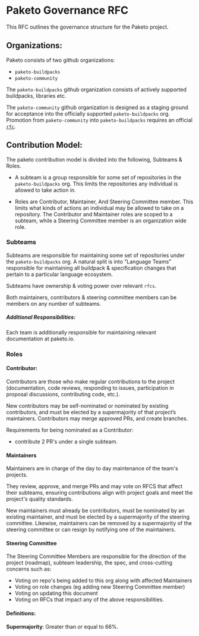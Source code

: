 # Paketo Governance RFC

This RFC outlines the governance structure for the Paketo project.

## Organizations:

Paketo consists of two github organizations:

- `paketo-buildpacks`
- `paketo-community`

The `paketo-buildpacks` github organization consists of actively supported buildpacks, libraries etc.

The `paketo-community` github organization is designed as a staging ground for acceptance into the officially supported `paketo-buildpacks` org. Promotion from `paketo-community` into `paketo-buildpacks` requires an official [`rfc`](github.com/paketo-buildpacks/rfcs).

## Contribution Model:

The paketo contribution model is divided into the following, Subteams & Roles.

- A subteam is a group responsible for some set of repositories in the `paketo-buildpacks` org. This limits the repositories any individual is allowed to take action in.

- Roles are Contributor, Maintainer, And Steering Committee member. This limits what kinds of actions an individual may be allowed to take on a repository. The Contributor and Maintainer roles are scoped to a subteam, while a Steering Committee member is an organization wide role.
 

### Subteams
Subteams are responsible for maintaining some set of repositories under the `paketo-buildpacks` org. A natural split is into "Language Teams" responsible for maintaining all buildpack & specification changes that pertain to a particular language ecosystem.

Subteams have ownership & voting power over relevant `rfcs`.

Both maintainers, contributors & steering committee members can be members on any number of subteams.

##### Additional Responsibilities:
Each team is additionally responsible for maintaining  relevant documentation at paketo.io.

### Roles

#### Contributor:
Contributors are those who make regular contributions to the project (documentation, code reviews, responding to issues, participation in proposal discussions, contributing code, etc.). 

New contributors may be self-nominated or nominated by existing contributors, and must be elected by a supermajority of that project’s maintainers. Contributors may merge approved PRs, and create branches.

Requirements for being nominated as a Contributor:

- contribute 2 PR's under a single subteam.

#### Maintainers
Maintainers are in charge of the day to day maintenance of the team's projects. 

They review, approve, and merge PRs and may vote on RFCS that affect their subteams, ensuring contributions align with project goals and meet the project's quality standards.

New maintainers must already be contributors, must be nominated by an existing maintainer, and must be elected by a supermajority of the steering committee. Likewise, maintainers can be removed by a supermajority of the steering committee or can resign by notifying one of the maintainers.


#### Steering Committee
The Steering Committee Members are responsible for the direction of the project (roadmap), subteam leadership, the spec, and cross-cutting concerns such as:
- Voting on repo's being added to this org along with affected Maintainers
- Voting on role changes (eg adding new Steering Committee member) 
- Voting on updating this document
- Voting on RFCs that impact any of the above responsibilities.


#### Definitions:

**Supermajority**: Greater than or equal to 66%.


